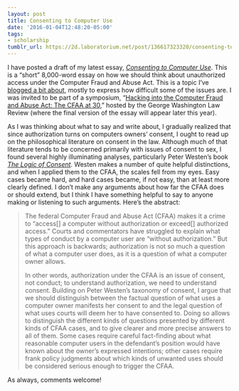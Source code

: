 ```yaml
---
layout: post
title: Consenting to Computer Use
date: '2016-01-04T12:48:20-05:00'
tags:
- scholarship
tumblr_url: https://2d.laboratorium.net/post/136617323320/consenting-to-computer-use
---
```

I have posted a draft of my latest essay, [_Consenting to Computer Use_](http://papers.ssrn.com/sol3/papers.cfm?abstract_id=2710757). This is a “short” 8,000-word essay on how we should think about unauthorized access under the Computer Fraud and Abuse Act. This is a topic I’ve [blogged a bit about](http://concurringopinions.com/archives/2013/05/computer-crime-law-goes-to-the-casino.html), mostly to express how difficult some of the issues are. I was invited to be part of a symposium, “[Hacking into the Computer Fraud and Abuse Act: The CFAA at 30](http://www.gwlr.org/symposia/symposium-2015-hacking-into-the-cfaa/),” hosted by the George Washington Law Review (where the final version of the essay will appear later this year).

As I was thinking about what to say and write about, I gradually realized that since authorization turns on computers owners’ consent, I ought to read up on the philosophical literature on consent in the law. Although much of that literature tends to be concerned primarily with issues of consent to sex, I found several highly illuminating analyses, particularly Peter Westen’s book [_The Logic of Consent_](http://www.ashgate.com/default.aspx?page=637&calcTitle=1&isbn=9780754624073&lang=cy-GB). Westen makes a number of quite helpful distinctions, and when I applied them to the CFAA, the scales fell from my eyes. Easy cases became hard, and hard cases became, if not easy, than at least more clearly defined. I don’t make any arguments about how far the CFAA does or should extend, but I think I have something helpful to say to anyone making or listening to such arguments. Here’s the abstract:

> The federal Computer Fraud and Abuse Act (CFAA) makes it a crime to “access[] a computer without authorization or exceed[] authorized access.” Courts and commentators have struggled to explain what types of conduct by a computer user are “without authorization.” But this approach is backwards; authorization is not so much a question of what a computer user does, as it is a question of what a computer owner allows.
> 
> In other words, authorization under the CFAA is an issue of consent, not conduct; to understand authorization, we need to understand consent. Building on Peter Westen’s taxonomy of consent, I argue that we should distinguish between the factual question of what uses a computer owner manifests her consent to and the legal question of what uses courts will deem her to have consented to. Doing so allows to distinguish the different kinds of questions presented by different kinds of CFAA cases, and to give clearer and more precise answers to all of them. Some cases require careful fact-finding about what reasonable computer users in the defendant’s position would have known about the owner’s expressed intentions; other cases require frank policy judgments about which kinds of unwanted uses should be considered serious enough to trigger the CFAA.

As always, comments welcome!

